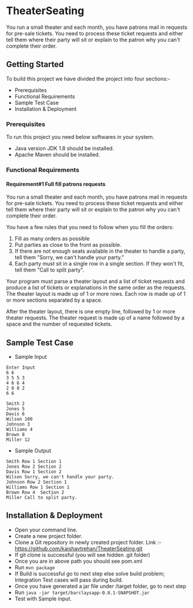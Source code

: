 # TheaterSeating
You run a small theater and each month, you have patrons mail in requests for pre-sale tickets.  You need to process these ticket requests and either tell them where their party will sit or explain to the patron why you can't complete their order.

## Getting Started
To build this project we have divided the project into four sections:-
* Prerequisites
* Functional Requirements
* Sample Test Case
* Installation & Deployment

### Prerequisites
To run this project you need below softwares in your system.
* Java version JDK 1.8 should be installed.
* Apache Maven should be installed.

### Functional Requirements

#### Requirement#1 Full fill patrons requests
You run a small theater and each month, you have patrons mail in requests for pre-sale tickets.  You need to process these ticket requests and either tell them where their party will sit or explain to the patron why you can't complete their order.

You have a few rules that you need to follow when you fill the orders:
1.	Fill as many orders as possible
2.	Put parties as close to the front as possible.
3.	If there are not enough seats available in the theater to handle a party, tell them "Sorry, we can't handle your party."
4.	Each party must sit in a single row in a single section.  If they won't fit, tell them "Call to split party".

Your program must parse a theater layout and a list of ticket requests and produce a list of tickets or explanations in the same order as the requests.
The theater layout is made up of 1 or more rows.  Each row is made up of 1 or more sections separated by a space.

After the theater layout, there is one empty line, followed by 1 or more theater requests.  The theater request is made up of a name followed by a space and the number of requested tickets.

## Sample Test Case
* Sample Input
```
Enter Input
6 6
3 5 5 3
4 6 6 4
2 8 8 2
6 6

Smith 2
Jones 5
Davis 6
Wilson 100
Johnson 3
Williams 4
Brown 8
Miller 12

```
* Sample Output
```
Smith Row 1 Section 1
Jones Row 2 Section 2
Davis Row 1 Section 2
Wilson Sorry, we can't handle your party.
Johnson Row 2 Section 1
Williams Row 1 Section 1
Brown Row 4  Section 2
Miller Call to split party.
```
## Installation & Deployment
* Open your command line.
* Create a new project folder. 
* Clone a Git repository in newly created project folder. Link :- https://github.com/kaishavtrehan/TheaterSeating.git
* If git clone is successful (you will see hidden .git folder) 
* Once you are in above path you should see pom.xml
* Run ``` mvn package ```
* If Build is successful go to next step else solve build problem; Integration Test cases will pass during build.
* Once you have generated a jar file under /target folder, go to next step
* Run ``` java -jar target/barclaysapp-0.0.1-SNAPSHOT.jar ```
* Test with Sample input.
